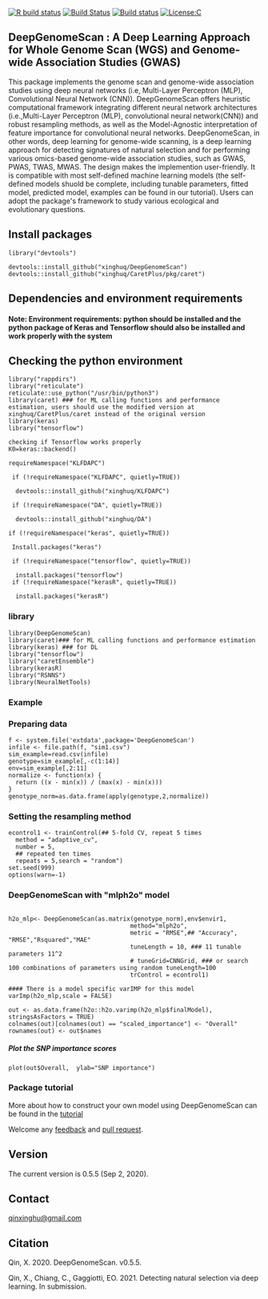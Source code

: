 [![R build status](https://https://github.com/xinghuq/DeepGenomeScan//workflows/R-CMD-check/badge.svg)](https://github.com/xinghuq/DeepGenomeScan/)
[![Build Status](https://travis-ci.com/xinghuq/DeepGenomeScan.svg?branch=master)](https://travis-ci.com/xinghuq/DeepGenomeScan/)
[![Build status](https://ci.appveyor.com/api/projects/status/hqpwmgfeuerel48l?svg=true)](https://ci.appveyor.com/xinghuq/DeepGenomeScan/)
[![License:C](https://github.com/xinghuq/DeepGenomeScan/blob/master/License)](https://github.com/xinghuq/DeepGenomeScan/blob/master/License)


## DeepGenomeScan : A Deep Learning Approach for Whole Genome Scan (WGS) and Genome-wide Association Studies (GWAS)

  This package implements the genome scan and genome-wide association studies using deep neural networks (i.e, Multi-Layer Perceptron (MLP), Convolutional Neural Network (CNN)). DeepGenomeScan offers heuristic computational framework integrating different neural network architectures (i.e.,Multi-Layer Perceptron (MLP), convolutional neural network(CNN)) and robust resampling  methods, as well as the Model-Agnostic interpretation of feature importance for convolutional neural networks. DeepGenomeScan, in other words, deep learning for genome-wide scanning, is a deep learning approach for detecting signatures of natural selection and for performing various omics-based genome-wide association studies, such as GWAS, PWAS, TWAS, MWAS. The design makes the implemention user-friendly. It is compatible with most self-defined machine learning models (the self-defined models shuold be complete, including tunable parameters, fitted model, predicted model, examples can be found in our tutorial). Users can adopt the package's framework to study various ecological and evolutionary questions.

## Install packages
`````{r}
library("devtools")

devtools::install_github("xinghuq/DeepGenomeScan")
devtools::install_github("xinghuq/CaretPlus/pkg/caret")

``````
## Dependencies and environment requirements

#### Note: Environment requirements: python should be installed and the python package of Keras and Tensorflow should also be installed and work properly with the system

## Checking the python environment 
``````{r}
library("rappdirs")
library("reticulate")
reticulate::use_python("/usr/bin/python3")
library(caret) ### for ML calling functions and performance estimation, users should use the modified version at xinghuq/CaretPlus/caret instead of the original version
library(keras)  
library("tensorflow")

checking if Tensorflow works properly
K0=keras::backend()

``````
``````{r}
requireNamespace("KLFDAPC")

 if (!requireNamespace("KLFDAPC", quietly=TRUE))

  devtools::install_github("xinghuq/KLFDAPC")
  
 if (!requireNamespace("DA", quietly=TRUE))
 
  devtools::install_github("xinghuq/DA")

if (!requireNamespace("keras", quietly=TRUE))

 Install.packages("keras")
  
 if (!requireNamespace("tensorflow", quietly=TRUE))
 
  install.packages("tensorflow")
 if (!requireNamespace("kerasR", quietly=TRUE))
 
  install.packages("kerasR")

``````

### library

```{r library,message = FALSE}
library(DeepGenomeScan)
library(caret)### for ML calling functions and performance estimation
library(keras) ### for DL
library("tensorflow")
library("caretEnsemble")
library(kerasR)
library("RSNNS")
library(NeuralNetTools)

```

### Example

### Preparing data
``````{r}
f <- system.file('extdata',package='DeepGenomeScan')
infile <- file.path(f, "sim1.csv")
sim_example=read.csv(infile)
genotype=sim_example[,-c(1:14)]
env=sim_example[,2:11]
normalize <- function(x) {
  return ((x - min(x)) / (max(x) - min(x)))
}
genotype_norm=as.data.frame(apply(genotype,2,normalize))
``````


### Setting the resampling method
``````{r}
econtrol1 <- trainControl(## 5-fold CV, repeat 5 times
  method = "adaptive_cv",
  number = 5,
  ## repeated ten times
  repeats = 5,search = "random")
set.seed(999)
options(warn=-1)
``````
### DeepGenomeScan with "mlph2o" model
```{r}

h2o_mlp<- DeepGenomeScan(as.matrix(genotype_norm),env$envir1,
                                  method="mlph2o",
                                  metric = "RMSE",## "Accuracy", "RMSE","Rsquared","MAE"
                                  tuneLength = 10, ### 11 tunable parameters 11^2
                                  # tuneGrid=CNNGrid, ### or search 100 combinations of parameters using random tuneLength=100
                                  trControl = econtrol1)

#### There is a model specific varIMP for this model
varImp(h2o_mlp,scale = FALSE)

out <- as.data.frame(h2o::h2o.varimp(h2o_mlp$finalModel), stringsAsFactors = TRUE)
colnames(out)[colnames(out) == "scaled_importance"] <- "Overall"
rownames(out) <- out$names

``````
##### Plot the SNP importance scores
``````{r}
plot(out$Overall,  ylab="SNP importance")

``````
### Package tutorial

More about how to construct your own model using DeepGenomeScan can be found in the [tutorial](https://xinghuq.github.io/DeepGenomeScan/index.html)

Welcome any [feedback](https://github.com/xinghuq/DeepGenomeScan/issues) and [pull request](https://github.com/xinghuq/DeepGenomeScan/pulls). 

## Version

The current version is 0.5.5 (Sep 2, 2020).

## Contact

qinxinghu@gmail.com

## Citation

Qin, X. 2020. DeepGenomeScan. v0.5.5.

Qin, X., Chiang, C., Gaggiotti, EO. 2021. Detecting natural selection via deep learning. In submission.
